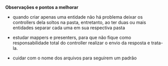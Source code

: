 **Observações e pontos a melhorar**

* quando criar apenas uma entidade não há problema deixar os controllers dela soltos na pasta, entretanto, ao ter duas ou mais entidades separar cada uma em sua respectiva pasta

* estudar mappers e presenters, para que não fique como responsabilidade total do controller realizar o envio da resposta e trata-la.

* cuidar com o nome dos arquivos para seguirem um padrão